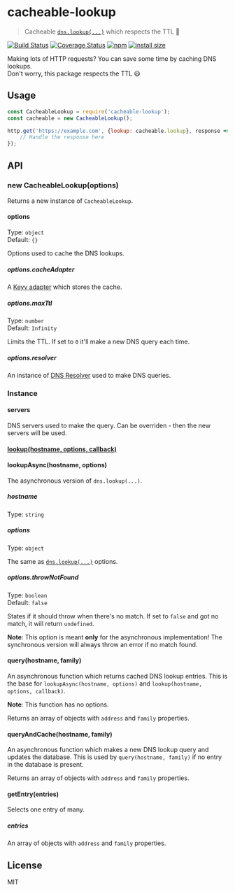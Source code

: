 # cacheable-lookup

> Cacheable [`dns.lookup(...)`](https://nodejs.org/api/dns.html#dns_dns_lookup_hostname_options_callback) which respects the TTL :tada:

[![Build Status](https://travis-ci.org/szmarczak/cacheable-lookup.svg?branch=master)](https://travis-ci.org/szmarczak/cacheable-lookup)
[![Coverage Status](https://coveralls.io/repos/github/szmarczak/cacheable-lookup/badge.svg?branch=master)](https://coveralls.io/github/szmarczak/cacheable-lookup?branch=master)
[![npm](https://img.shields.io/npm/dm/cacheable-lookup.svg)](https://www.npmjs.com/package/cacheable-lookup)
[![install size](https://packagephobia.now.sh/badge?p=cacheable-lookup)](https://packagephobia.now.sh/result?p=cacheable-lookup)

Making lots of HTTP requests? You can save some time by caching DNS lookups.<br>
Don't worry, this package respects the TTL :smiley:

## Usage

```js
const CacheableLookup = require('cacheable-lookup');
const cacheable = new CacheableLookup();

http.get('https://example.com', {lookup: cacheable.lookup}, response => {
	// Handle the response here
});
```

## API

### new CacheableLookup(options)

Returns a new instance of `CacheableLookup`.

#### options

Type: `object`<br>
Default: `{}`

Options used to cache the DNS lookups.

##### options.cacheAdapter

A [Keyv adapter](https://github.com/lukechilds/keyv) which stores the cache.

##### options.maxTtl

Type: `number`<br>
Default: `Infinity`

Limits the TTL. If set to `0` it'll make a new DNS query each time.

##### options.resolver

An instance of [DNS Resolver](https://nodejs.org/api/dns.html#dns_class_dns_resolver) used to make DNS queries.

### Instance

#### servers

DNS servers used to make the query. Can be overriden - then the new servers will be used.

#### [lookup(hostname, options, callback)](https://nodejs.org/api/dns.html#dns_dns_lookup_hostname_options_callback)

#### lookupAsync(hostname, options)

The asynchronous version of `dns.lookup(...)`.

##### hostname

Type: `string`

##### options

Type: `object`

The same as [`dns.lookup(...)`](https://nodejs.org/api/dns.html#dns_dns_lookup_hostname_options_callback) options.

##### options.throwNotFound

Type: `boolean`<br>
Default: `false`

States if it should throw when there's no match. If set to `false` and got no match, it will return `undefined`.

**Note**: This option is meant **only** for the asynchronous implementation! The synchronous version will always throw an error if no match found.

#### query(hostname, family)

An asynchronous function which returns cached DNS lookup entries. This is the base for `lookupAsync(hostname, options)` and `lookup(hostname, options, callback)`.

**Note**: This function has no options.

Returns an array of objects with `address` and `family` properties.

#### queryAndCache(hostname, family)

An asynchronous function which makes a new DNS lookup query and updates the database. This is used by `query(hostname, family)` if no entry in the database is present.

Returns an array of objects with `address` and `family` properties.

#### getEntry(entries)

Selects one entry of many.

##### entries

An array of objects with `address` and `family` properties.

## License

MIT
